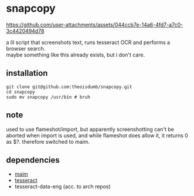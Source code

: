 # snapcopy


https://github.com/user-attachments/assets/044ccb7e-14a6-4fd7-a7c0-3c4420494d78

a lil script that screenshots text, runs tesseract OCR and performs a browser search.   
maybe something like this already exists, but i don't care.

## installation

```
git clone git@github.com:theoisdumb/snapcopy.git
cd snapcopy
sudo mv snapcopy /usr/bin # bruh
```

## note

used to use flameshot/import, but apparently screenshotting can't be aborted when import is used, and while flameshot does allow it, it returns 0 as $?. therefore switched to maim.

## dependencies

- [maim](https://github.com/naelstrof/maim)
- [tesseract](https://github.com/tesseract-ocr/tesseract)
- tesseract-data-eng (acc. to arch repos)
